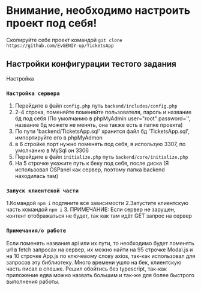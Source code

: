 # Внимание, необходимо настроить проект под себя!

Скопируйте себе проект командой `git clone https://github.com/EvGENIY-up/TicketsApp`

## Настройки конфигурации тестого задания

Настройка

### `Настройка сервера`

1. Перейдите в файл `config.php` путь `backend/includes/config.php`
2. 2-4 строка, поменяйте поменяйте пользователя, пароль и название бд под себя (По умолчанию в phpMyAdmin user="root" password='', название бд можете не менять, она также есть в папке проекта)
3. По пути 'backend/TicketsApp.sql' хранится файл бд 'TicketsApp.sql', импортируйте его в phpMyAdmon
4. в 6 стройке порт нужно поменять под себя, я использую 3307, по умолчанию в MySql он 3306
5. Перейдите в файл `initialize.php` путь `backend/core/initialize.php`
6. На 5 строчке укажите путь к беку под себя, после диска (Я использовал OSPanel как сервер, поэтому папка backend находилась там)

### `Запуск клиентской части`
1.Командой `npm i` подтяните все зависимости
2.Запустите клиентскую часть командой `npm i`
3. ПРИМЕЧАНИЕ: Если сервер не зарущен, контент отображаться не будет, так как там идёт GET запрос на сервер

### `Примечания/о работе`

Если поменять названия api или их пути, то необходимо будет поменять url в fetch запросах на сервер, их можно найти на 95 строчке Modal.js и на 10 строчке App.js по ключевому слову axios, так-как использовал для запросов эту библиотеку.
Много времени ушло на бек, клиентскую часть писал в спешке.
Решил обойтись без typescript, так-как приложение едва можно назвать большим и так-же для более быстрого выполнения работы.

